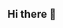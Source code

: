 ## Hi there 👋

<!--
**Ambershousefire/Ambershousefire** is a ✨ _special_ ✨ repository because its `README.md` (this file) appears on your GitHub profile.

Here are some ideas to get you started:

this is my reposatory if work, not all code is my own, and im verry bad at python, :3

